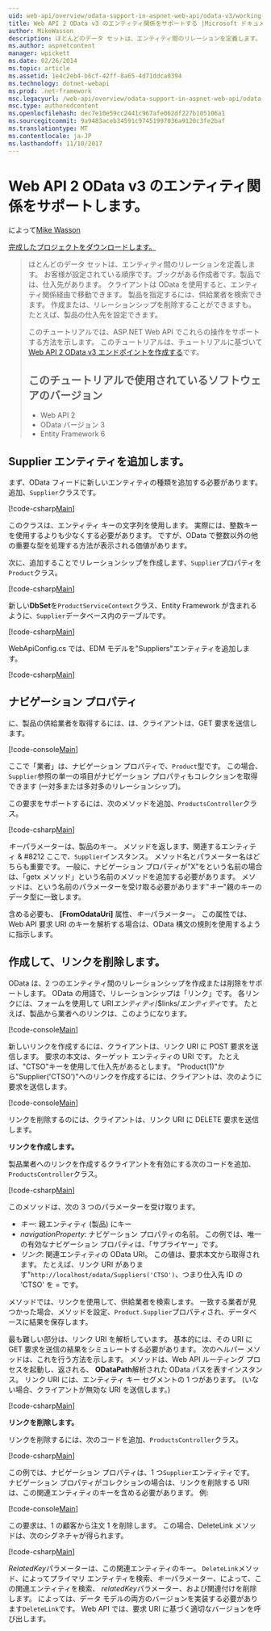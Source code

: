 ```yaml
---
uid: web-api/overview/odata-support-in-aspnet-web-api/odata-v3/working-with-entity-relations
title: Web API 2 OData v3 のエンティティ関係をサポートする |Microsoft ドキュメント
author: MikeWasson
description: ほとんどのデータ セットは、エンティティ間のリレーションを定義します。 お客様が設定されている順序です。ブックがある作成者です。製品では、仕入先があります。 OData を使用すると、クライアントは、経由で移動することができます.
ms.author: aspnetcontent
manager: wpickett
ms.date: 02/26/2014
ms.topic: article
ms.assetid: 1e4c2eb4-b6cf-42ff-8a65-4d71ddca0394
ms.technology: dotnet-webapi
ms.prod: .net-framework
msc.legacyurl: /web-api/overview/odata-support-in-aspnet-web-api/odata-v3/working-with-entity-relations
msc.type: authoredcontent
ms.openlocfilehash: dec7e10e59cc2441c967afe062df227b105106a1
ms.sourcegitcommit: 9a9483aceb34591c97451997036a9120c3fe2baf
ms.translationtype: MT
ms.contentlocale: ja-JP
ms.lasthandoff: 11/10/2017
---
```

<a name="supporting-entity-relations-in-odata-v3-with-web-api-2"></a>Web API 2 OData v3 のエンティティ関係をサポートします。
====================
によって[Mike Wasson](https://github.com/MikeWasson)

[完成したプロジェクトをダウンロードします。](http://code.msdn.microsoft.com/ASPNET-Web-API-OData-cecdb524)

> ほとんどのデータ セットは、エンティティ間のリレーションを定義します。 お客様が設定されている順序です。ブックがある作成者です。製品では、仕入先があります。 クライアントは OData を使用すると、エンティティ関係経由で移動できます。 製品を指定するには、供給業者を検索できます。 作成または、リレーションシップを削除することができますも。 たとえば、製品の仕入先を設定できます。
> 
> このチュートリアルでは、ASP.NET Web API でこれらの操作をサポートする方法を示します。 このチュートリアルは、チュートリアルに基づいて[Web API 2 OData v3 エンドポイントを作成する](creating-an-odata-endpoint.md)です。
> 
> ## <a name="software-versions-used-in-the-tutorial"></a>このチュートリアルで使用されているソフトウェアのバージョン
> 
> 
> - Web API 2
> - OData バージョン 3
> - Entity Framework 6


## <a name="add-a-supplier-entity"></a>Supplier エンティティを追加します。

まず、OData フィードに新しいエンティティの種類を追加する必要があります。 追加、`Supplier`クラスです。

[!code-csharp[Main](working-with-entity-relations/samples/sample1.cs)]

このクラスは、エンティティ キーの文字列を使用します。 実際には、整数キーを使用するよりも少なくする必要があります。 ですが、OData で整数以外の他の重要な型を処理する方法が表示される価値があります。

次に、追加することでリレーションシップを作成します、`Supplier`プロパティを`Product`クラス。

[!code-csharp[Main](working-with-entity-relations/samples/sample2.cs)]

新しい**DbSet**を`ProductServiceContext`クラス、Entity Framework が含まれるように、`Supplier`データベース内のテーブルです。

[!code-csharp[Main](working-with-entity-relations/samples/sample3.cs?highlight=9)]

WebApiConfig.cs では、EDM モデルを"Suppliers"エンティティを追加します。

[!code-csharp[Main](working-with-entity-relations/samples/sample4.cs?highlight=4)]

## <a name="navigation-properties"></a>ナビゲーション プロパティ

に、製品の供給業者を取得するには、は、クライアントは、GET 要求を送信します。

[!code-console[Main](working-with-entity-relations/samples/sample5.cmd)]

ここで「業者」は、ナビゲーション プロパティで、`Product`型です。 この場合、`Supplier`参照の単一の項目がナビゲーション プロパティもコレクションを取得できます (一対多または多対多のリレーションシップ)。

この要求をサポートするには、次のメソッドを追加、`ProductsController`クラス。

[!code-csharp[Main](working-with-entity-relations/samples/sample6.cs)]

*キー*パラメーターは、製品のキー。 メソッドを返します、関連するエンティティ & #8212 ここで、`Supplier`インスタンス。 メソッド名とパラメーター名はどちらも重要です。 一般に、ナビゲーション プロパティが"X"をという名前の場合は、「getx メソッド」という名前のメソッドを追加する必要があります。 メソッドは、という名前のパラメーターを受け取る必要があります"*キー*"親のキーのデータ型に一致します。

含める必要も、 **[FromOdataUri]** 属性、*キー*パラメーター。 この属性では、Web API 要求 URI のキーを解析する場合は、OData 構文の規則を使用するように指示します。

## <a name="creating-and-deleting-links"></a>作成して、リンクを削除します。

OData は、2 つのエンティティ間のリレーションシップを作成または削除をサポートします。 OData の用語で、リレーションシップは「リンク」です。 各リンクには、フォームを使用して URI*エンティティ*/$links/*エンティティ*です。 たとえば、製品から業者へのリンクは、このようになります。

[!code-console[Main](working-with-entity-relations/samples/sample7.cmd)]

新しいリンクを作成するには、クライアントは、リンク URI に POST 要求を送信します。 要求の本文は、ターゲット エンティティの URI です。 たとえば、"CTSO"キーを使用して仕入先があるとします。 "Product(1)"から"Supplier('CTSO')"へのリンクを作成するには、クライアントは、次のように要求を送信します。

[!code-console[Main](working-with-entity-relations/samples/sample8.cmd)]

リンクを削除するのには、クライアントは、リンク URI に DELETE 要求を送信します。

**リンクを作成します。**

製品業者へのリンクを作成するクライアントを有効にする次のコードを追加、`ProductsController`クラス。

[!code-csharp[Main](working-with-entity-relations/samples/sample9.cs)]

このメソッドは、次の 3 つのパラメーターを受け取ります。

- *キー*: 親エンティティ (製品) にキー
- *navigationProperty*: ナビゲーション プロパティの名前。 この例では、唯一の有効なナビゲーション プロパティは、「サプライヤー」です。
- *リンク*: 関連エンティティの OData URI。 この値は、要求本文から取得されます。 たとえば、リンク URI があります"`http://localhost/odata/Suppliers('CTSO')`、つまり仕入先 ID の 'CTSO' を = です。

メソッドでは、リンクを使用して、供給業者を検索します。 一致する業者が見つかった場合、メソッドを設定、`Product.Supplier`プロパティされ、データベースに結果を保存します。

最も難しい部分は、リンク URI を解析しています。 基本的には、その URI に GET 要求を送信の結果をシミュレートする必要があります。 次のヘルパー メソッドは、これを行う方法を示します。 メソッドは、Web API ルーティング プロセスを起動し、返される、 **ODataPath**解析された OData パスを表すインスタンス。 リンク URI には、エンティティ キー セグメントの 1 つがあります。 (いない場合、クライアントが無効な URI を送信します。)

[!code-csharp[Main](working-with-entity-relations/samples/sample10.cs)]

**リンクを削除します。**

リンクを削除するには、次のコードを追加、`ProductsController`クラス。

[!code-csharp[Main](working-with-entity-relations/samples/sample11.cs)]

この例では、ナビゲーション プロパティは、1 つ`Supplier`エンティティです。 ナビゲーション プロパティがコレクションの場合は、リンクを削除する URI は、この関連エンティティのキーを含める必要があります。 例:

[!code-console[Main](working-with-entity-relations/samples/sample12.cmd)]

この要求は、1 の顧客から注文 1 を削除します。 この場合、DeleteLink メソッドは、次のシグネチャが得られます。

[!code-csharp[Main](working-with-entity-relations/samples/sample13.cs)]

*RelatedKey*パラメーターは、この関連エンティティのキー。 `DeleteLink`メソッド、によってプライマリ エンティティを検索、*キー*パラメーター、によって、この関連エンティティを検索、 *relatedKey*パラメーター、および関連付けを削除します。 によっては、データ モデルの両方のバージョンを実装する必要があります`DeleteLink`です。 Web API では、要求 URI に基づく適切なバージョンを呼び出します。
